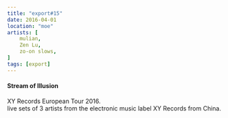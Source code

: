 ```yaml
---
title: "export#15"
date: 2016-04-01
location: "moe"
artists: [
    mulian,
    Zen Lu,
    zo-on slows,
]
tags: [export]
---
```

#### **Stream of Illusion**

XY Records European Tour 2016.  
live sets of 3 artists from the electronic music label XY Records from China.
